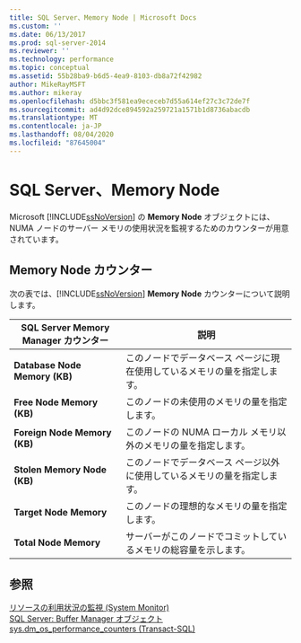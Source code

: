 ```yaml
---
title: SQL Server、Memory Node | Microsoft Docs
ms.custom: ''
ms.date: 06/13/2017
ms.prod: sql-server-2014
ms.reviewer: ''
ms.technology: performance
ms.topic: conceptual
ms.assetid: 55b28ba9-b6d5-4ea9-8103-db8a72f42982
author: MikeRayMSFT
ms.author: mikeray
ms.openlocfilehash: d5bbc3f581ea9ececeb7d55a614ef27c3c72de7f
ms.sourcegitcommit: ad4d92dce894592a259721a1571b1d8736abacdb
ms.translationtype: MT
ms.contentlocale: ja-JP
ms.lasthandoff: 08/04/2020
ms.locfileid: "87645004"
---
```

# <a name="sql-server-memory-node"></a>SQL Server、Memory Node
  Microsoft [!INCLUDE[ssNoVersion](../../includes/ssnoversion-md.md)] の **Memory Node** オブジェクトには、NUMA ノードのサーバー メモリの使用状況を監視するためのカウンターが用意されています。  
  
## <a name="memory-node-counters"></a>Memory Node カウンター  
 次の表では、[!INCLUDE[ssNoVersion](../../includes/ssnoversion-md.md)] **Memory Node** カウンターについて説明します。  
  
|SQL Server Memory Manager カウンター|説明|  
|----------------------------------------|-----------------|  
|**Database Node Memory (KB)**|このノードでデータベース ページに現在使用しているメモリの量を指定します。|  
|**Free Node Memory (KB)**|このノードの未使用のメモリの量を指定します。|  
|**Foreign Node Memory (KB)**|このノードの NUMA ローカル メモリ以外のメモリの量を指定します。|  
|**Stolen Memory Node (KB)**|このノードでデータベース ページ以外に使用しているメモリの量を指定します。|  
|**Target Node Memory**|このノードの理想的なメモリの量を指定します。|  
|**Total Node Memory**|サーバーがこのノードでコミットしているメモリの総容量を示します。|  
  
## <a name="see-also"></a>参照  
 [リソースの利用状況の監視 &#40;System Monitor&#41;](monitor-resource-usage-system-monitor.md)   
 [SQL Server: Buffer Manager オブジェクト](sql-server-buffer-manager-object.md)   
 [sys.dm_os_performance_counters &#40;Transact-SQL&#41;](/sql/relational-databases/system-dynamic-management-views/sys-dm-os-performance-counters-transact-sql)  
  
  

